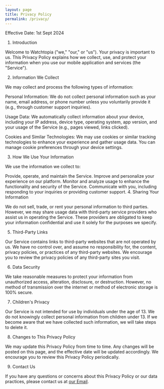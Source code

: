 ```yaml
---
layout: page
title: Privacy Policy
permalink: /privacy/
---
```

Effective Date: 1st Sept 2024

1. Introduction

Welcome to Watchtopia ("we," "our," or "us"). Your privacy is important to us. This Privacy Policy explains how we collect, use, and protect your information when you use our mobile application and services (the "Service").

2. Information We Collect

We may collect and process the following types of information:

Personal Information: We do not collect personal information such as your name, email address, or phone number unless you voluntarily provide it (e.g., through customer support inquiries).

Usage Data: We automatically collect information about your device, including your IP address, device type, operating system, app version, and your usage of the Service (e.g., pages viewed, links clicked).

Cookies and Similar Technologies: We may use cookies or similar tracking technologies to enhance your experience and gather usage data. You can manage cookie preferences through your device settings.

3. How We Use Your Information

We use the information we collect to:

Provide, operate, and maintain the Service.
Improve and personalize your experience on our platform.
Monitor and analyze usage to enhance the functionality and security of the Service.
Communicate with you, including responding to your inquiries or providing customer support.
4. Sharing Your Information

We do not sell, trade, or rent your personal information to third parties. However, we may share usage data with third-party service providers who assist us in operating the Service. These providers are obligated to keep your information confidential and use it solely for the purposes we specify.

5. Third-Party Links

Our Service contains links to third-party websites that are not operated by us. We have no control over, and assume no responsibility for, the content, privacy policies, or practices of any third-party websites. We encourage you to review the privacy policies of any third-party sites you visit.

6. Data Security

We take reasonable measures to protect your information from unauthorized access, alteration, disclosure, or destruction. However, no method of transmission over the internet or method of electronic storage is 100% secure.

7. Children's Privacy

Our Service is not intended for use by individuals under the age of 13. We do not knowingly collect personal information from children under 13. If we become aware that we have collected such information, we will take steps to delete it.

8. Changes to This Privacy Policy

We may update this Privacy Policy from time to time. Any changes will be posted on this page, and the effective date will be updated accordingly. We encourage you to review this Privacy Policy periodically.

9. Contact Us

If you have any questions or concerns about this Privacy Policy or our data practices, please contact us at <a href="mailto:support@watchtopia.site">our Email</a>.